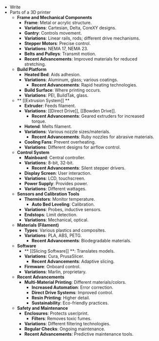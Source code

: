 - Write
- Parts of a 3D printer
	- **Frame and Mechanical Components**
		- **Frame**: Metal or acrylic structure.
		- **Variations**: Cartesian, Delta, CoreXY designs.
		- **Gantry**: Controls movement.
		- **Variations**: Linear rails, rods; different drive mechanisms.
		- **Stepper Motors**: Precise control.
		- **Variations**: NEMA 17, NEMA 23.
		- **Belts and Pulleys**: Transmit motion.
		- **Recent Advancements**: Improved materials for reduced stretching.
	- **Build Platform**
		- **Heated Bed**: Aids adhesion.
		- **Variations**: Aluminum, glass; various coatings.
			- **Recent Advancements**: Rapid heating technologies.
		- **Build Surface**: Where printing occurs.
		- **Variations**: PEI, BuildTak, glass.
	- ** [[Extrusion System]] **
		- **Extruder**: Feeds filament.
		- **Variations**: [[Direct Drive]], [[Bowden Drive]].
			- **Recent Advancements**: Geared extruders for increased torque.
		- **Hotend**: Melts filament.
		- **Variations**: Various nozzle sizes/materials.
			- **Recent Advancements**: Ruby nozzles for abrasive materials.
		- **Cooling Fans**: Prevent overheating.
		- **Variations**: Different designs for airflow control.
	- **Control System**
		- **Mainboard**: Central controller.
		- **Variations**: 8-bit, 32-bit.
			- **Recent Advancements**: Silent stepper drivers.
		- **Display Screen**: User interaction.
		- **Variations**: LCD, touchscreen.
		- **Power Supply**: Provides power.
		- **Variations**: Different wattages.
	- **Sensors and Calibration Tools**
		- **Thermistors**: Monitor temperature.
			- **Auto Bed Leveling**: Calibration.
		- **Variations**: Probes, inductive sensors.
		- **Endstops**: Limit detection.
		- **Variations**: Mechanical, optical.
	- **Materials (Filament)**
		- **Types**: Various plastics and composites.
		- **Variations**: PLA, ABS, PETG.
			- **Recent Advancements**: Biodegradable materials.
	- **Software**
		- ** [[Slicing Software]] **: Translates models.
		- **Variations**: Cura, PrusaSlicer.
			- **Recent Advancements**: Adaptive slicing.
		- **Firmware**: Onboard control.
		- **Variations**: Marlin, proprietary.
	- **Recent Advancements**
		- **Multi-Material Printing**: Different materials/colors.
			- **Increased Automation**: Error correction.
			- **Direct Drive Systems**: Improved control.
			- **Resin Printing**: Higher detail.
			- **Sustainability**: Eco-friendly practices.
	- **Safety and Maintenance**
		- **Enclosures**: Protects user/print.
			- **Filters**: Removes toxic fumes.
		- **Variations**: Different filtering technologies.
		- **Regular Checks**: Ongoing maintenance.
		- **Recent Advancements**: Predictive maintenance tools.
